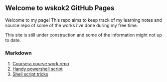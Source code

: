 ## Welcome to wskok2 GitHub Pages

Welcome to my page! This repo aims to keep track of my learning notes and source repo of some of the works i've done during my free time.

This site is still under construction and some of the information might not up to date.

### Markdown

1. [Coursera course work repo](https://github.com/wskok2/AI-and-ML)
2. [Handy powershell script](https://github.com/wskok2/powershell)
3. [Shell script tricks](https://wskok2.github.io/bash_script.md)
